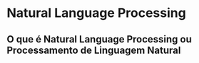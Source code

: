 #  Natural Language Processing
## O que é  Natural Language Processing ou Processamento de Linguagem Natural
